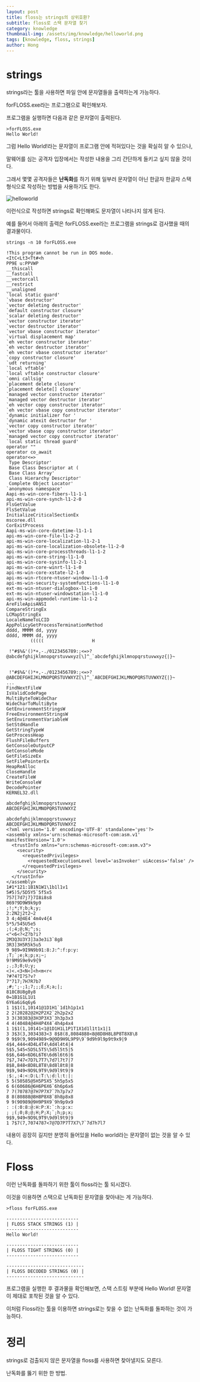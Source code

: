 ```yaml
---
layout: post
title: floss는 strings의 상위호환?
subtitle: floss로 스택 문자열 찾기
category: knowledge
thumbnail-img: /assets/img/knowledge/helloworld.png
tags: [knowledge, floss, strings]
author: Hong
---
```

# strings
strings라는 툴을 사용하면 파일 안에 문자열들을 출력하는게 가능하다.

forFLOSS.exe라는 프로그램으로 확인해보자.

프로그램을 실행하면 다음과 같은 문자열이 출력된다.
```
>forFLOSS.exe
Hello World!
```
그럼 Hello World!라는 문자열이 프로그램 안에 적혀있다는 것을 확실히 알 수 있으나,

말웨어를 심는 공격자 입장에서는 작성한 내용을 그리 간단하게 들키고 싶지 않을 것이다.

그래서 몇몇 공격자들은 **난독화**를 하기 위해 일부러 문자열이 아닌 한글자 한글자 스택형식으로 작성하는 방법을 사용하기도 한다.

![helloworld](/assets/img/knowledge/helloworld.png)

이런식으로 작성하면 strings로 확인해봐도 문자열이 나타나지 않게 된다.

예를 들어서 아래의 출력은 forFLOSS.exe라는 프로그램을 strings로 검사했을 때의 결과물이다.

```
strings -n 10 forFLOSS.exe

!This program cannot be run in DOS mode.
<ItC<Lt3<Tt#<h
PP9E u:PPVWP
__thiscall
__fastcall
__vectorcall
__restrict
__unaligned
`local static guard'
`vbase destructor'
`vector deleting destructor'
`default constructor closure'
`scalar deleting destructor'
`vector constructor iterator'
`vector destructor iterator'
`vector vbase constructor iterator'
`virtual displacement map'
`eh vector constructor iterator'
`eh vector destructor iterator'
`eh vector vbase constructor iterator'
`copy constructor closure'
`udt returning'
`local vftable'
`local vftable constructor closure'
`omni callsig'
`placement delete closure'
`placement delete[] closure'
`managed vector constructor iterator'
`managed vector destructor iterator'
`eh vector copy constructor iterator'
`eh vector vbase copy constructor iterator'
`dynamic initializer for '
`dynamic atexit destructor for '
`vector copy constructor iterator'
`vector vbase copy constructor iterator'
`managed vector copy constructor iterator'
`local static thread guard'
operator ""
operator co_await
operator<=>
 Type Descriptor'
 Base Class Descriptor at (
 Base Class Array'
 Class Hierarchy Descriptor'
 Complete Object Locator'
`anonymous namespace'
Aapi-ms-win-core-fibers-l1-1-1
api-ms-win-core-synch-l1-2-0
FlsGetValue
FlsSetValue
InitializeCriticalSectionEx
mscoree.dll
CorExitProcess
Aapi-ms-win-core-datetime-l1-1-1
api-ms-win-core-file-l1-2-2
api-ms-win-core-localization-l1-2-1
api-ms-win-core-localization-obsolete-l1-2-0
api-ms-win-core-processthreads-l1-1-2
api-ms-win-core-string-l1-1-0
api-ms-win-core-sysinfo-l1-2-1
api-ms-win-core-winrt-l1-1-0
api-ms-win-core-xstate-l2-1-0
api-ms-win-rtcore-ntuser-window-l1-1-0
api-ms-win-security-systemfunctions-l1-1-0
ext-ms-win-ntuser-dialogbox-l1-1-0
ext-ms-win-ntuser-windowstation-l1-1-0
api-ms-win-appmodel-runtime-l1-1-2
AreFileApisANSI
CompareStringEx
LCMapStringEx
LocaleNameToLCID
AppPolicyGetProcessTerminationMethod
dddd, MMMM dd, yyyy
dddd, MMMM dd, yyyy
         (((((                  H

 !"#$%&'()*+,-./0123456789:;<=>?@abcdefghijklmnopqrstuvwxyz[\]^_`abcdefghijklmnopqrstuvwxyz{|}~


 !"#$%&'()*+,-./0123456789:;<=>?@ABCDEFGHIJKLMNOPQRSTUVWXYZ[\]^_`ABCDEFGHIJKLMNOPQRSTUVWXYZ{|}~
...
FindNextFileW
IsValidCodePage
MultiByteToWideChar
WideCharToMultiByte
GetEnvironmentStringsW
FreeEnvironmentStringsW
SetEnvironmentVariableW
SetStdHandle
GetStringTypeW
GetProcessHeap
FlushFileBuffers
GetConsoleOutputCP
GetConsoleMode
GetFileSizeEx
SetFilePointerEx
HeapReAlloc
CloseHandle
CreateFileW
WriteConsoleW
DecodePointer
KERNEL32.dll

abcdefghijklmnopqrstuvwxyz
ABCDEFGHIJKLMNOPQRSTUVWXYZ

abcdefghijklmnopqrstuvwxyz
ABCDEFGHIJKLMNOPQRSTUVWXYZ
<?xml version='1.0' encoding='UTF-8' standalone='yes'?>
<assembly xmlns='urn:schemas-microsoft-com:asm.v1' manifestVersion='1.0'>
  <trustInfo xmlns="urn:schemas-microsoft-com:asm.v3">
    <security>
      <requestedPrivileges>
        <requestedExecutionLevel level='asInvoker' uiAccess='false' />
      </requestedPrivileges>
    </security>
  </trustInfo>
</assembly>
1#1*121:1B1N1W1\1b1l1v1
5#5)5/5D5Y5`5f5x5
757[7d7j7}7I8i8s8
869?9D9W9k9p9
;!;*;Y;b;k;y;
2:2N2j2t2~2
3 4;4@4E4`4m4v4{4
5*5/545U5e5
;(;4;@;N;^;s;
<"<6<?<Z?b?i?
2M3Q3U3Y3]3a3e3i3`8g8
3R3]3H5R5k5u5
9 989=9I9N9b91:8:J:^:f:p:y:
;T;`;e;k;p;x;~;
9!9M9S9e9v9{9
;.;3;8;U;y;
<)<.<3<N<]<h<m<r<
?#?4?I?S?v?
7"717;7H7R7b7
;#;';-;1;7;;;E;X;a;|;
818C8U8g8y8
0=1B1G1L1U1
6Y6a6i6q6y6
1 1$1(1,10141@1D1H1`1d1h1p1x1
2 2(20282@2H2P2X2`2h2p2x2
3 3(30383@3H3P3X3`3h3p3x3
4 4(40484@4H4P4X4`4h4p4x4
1 1$1(1,10141<1@1D1H1L1P1T1X1d1l1t1x1|1
3 3$3(3,3034383<3 8$8(8,8084888<8@8D8H8L8P8T8X8\8
9 9$9(9,9094989<9@9D9H9L9P9\9`9d9h9l9p9t9x9|9
4$4,444<4D4L4T4\4d4l4t4|4
5$5,545<5D5L5T5\5d5l5t5|5
6$6,646<6D6L6T6\6d6l6t6|6
7$7,747<7D7L7T7\7d7l7t7|7
8$8,848<8D8L8T8\8d8l8t8|8
9$9,949<9D9L9T9\9d9l9t9|9
:$:,:4:<:D:L:T:\:d:l:t:|:
5 5(50585@5H5P5X5`5h5p5x5
6 6(60686@6H6P6X6`6h6p6x6
7 7(70787@7H7P7X7`7h7p7x7
8 8(80888@8H8P8X8`8h8p8x8
9 9(90989@9H9P9X9`9h9p9x9
: :(:0:8:@:H:P:X:`:h:p:x:
; ;(;0;8;@;H;P;X;`;h;p;x;
9$9,949<9D9L9T9\9d9l9t9|9
1 7$7(7,7074787<7@7D7P7T7X7\7`7d7h7l7
```
내용이 굉장히 길지만 분명히 들어있을 Hello world라는 문자열이 없는 것을 알 수 있다.
# Floss
이런 난독화를 돌파하기 위한 툴이 floss라는 툴 되시겠다.

이것을 이용하면 스택으로 난독화된 문자열을 찾아내는 게 가능하다.
```
>floss forFLOSS.exe

---------------------------
| FLOSS STACK STRINGS (1) |
---------------------------
Hello World!

---------------------------
| FLOSS TIGHT STRINGS (0) |
---------------------------

-----------------------------
| FLOSS DECODED STRINGS (0) |
-----------------------------
```
프로그램을 실행한 후 결과물을 확인해보면, 스택 스트링 부분에 Hello World! 문자열이 제대로 포착된 것을 알 수 있다.

이처럼 Floss라는 툴을 이용하면 strings로는 찾을 수 없는 난독화를 돌파하는 것이 가능하다.
# 정리
strings로 검출되지 않은 문자열을 floss를 사용하면 찾아낼지도 모른다.

난독화를 뚫기 위한 한 방법.
